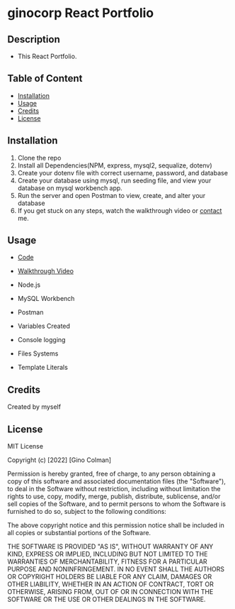 # ginocorp React Portfolio

## Description

* This React Portfolio.

## Table of Content

* [Installation](#installation) 
* [Usage](#usage) 
* [Credits](#credits) 
* [License](#license)

## Installation

1. Clone the repo
2. Install all Dependencies(NPM, express, mysql2, sequalize, dotenv)
3. Create your dotenv file with correct username, password, and database
4. Create your database using mysql, run seeding file, and view your database on mysql workbench app.
5. Run the server and open Postman to view, create, and alter your database
6. If you get stuck on any steps, watch the walkthrough video or [contact](mailto:gdcolman95@gmail.com) me. 

## Usage

* [Code](https://github.com/ginocorp/ginocorp_merch/tree/master/Develop)
* [Walkthrough Video](https://drive.google.com/file/d/1o9Pb0H-dQ1KsYCMB2hx7r_steZQU4srt/view)

* Node.js
* MySQL Workbench
* Postman
* Variables Created
* Console logging
* Files Systems
* Template Literals

## Credits

Created by myself

## License

MIT License

Copyright (c) [2022] [Gino Colman]

Permission is hereby granted, free of charge, to any person obtaining a copy
of this software and associated documentation files (the "Software"), to deal
in the Software without restriction, including without limitation the rights
to use, copy, modify, merge, publish, distribute, sublicense, and/or sell
copies of the Software, and to permit persons to whom the Software is
furnished to do so, subject to the following conditions:

The above copyright notice and this permission notice shall be included in all
copies or substantial portions of the Software.

THE SOFTWARE IS PROVIDED "AS IS", WITHOUT WARRANTY OF ANY KIND, EXPRESS OR
IMPLIED, INCLUDING BUT NOT LIMITED TO THE WARRANTIES OF MERCHANTABILITY,
FITNESS FOR A PARTICULAR PURPOSE AND NONINFRINGEMENT. IN NO EVENT SHALL THE
AUTHORS OR COPYRIGHT HOLDERS BE LIABLE FOR ANY CLAIM, DAMAGES OR OTHER
LIABILITY, WHETHER IN AN ACTION OF CONTRACT, TORT OR OTHERWISE, ARISING FROM,
OUT OF OR IN CONNECTION WITH THE SOFTWARE OR THE USE OR OTHER DEALINGS IN THE
SOFTWARE.
